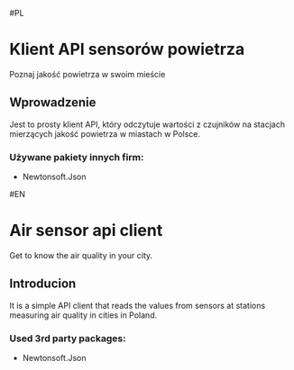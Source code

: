 #PL
# Klient API sensorów powietrza
Poznaj jakość powietrza w swoim mieście

## Wprowadzenie
Jest to prosty klient API, który odczytuje wartości z czujników na stacjach mierzących jakość powietrza w miastach w Polsce.

### Używane pakiety innych firm:
- Newtonsoft.Json

#EN
# Air sensor api client
Get to know the air quality in your city.

## Introducion
It is a simple API client that reads the values ​​from sensors at stations measuring air quality in cities in Poland.

### Used 3rd party packages:
- Newtonsoft.Json
